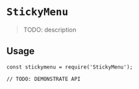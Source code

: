 # `StickyMenu`

> TODO: description

## Usage

```
const stickymenu = require('StickyMenu');

// TODO: DEMONSTRATE API
```
